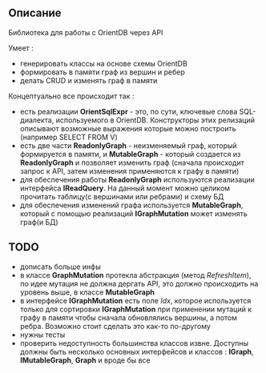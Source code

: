 ﻿## Описание

Библиотека для работы с OrientDB через API

Умеет :

- генерировать классы на основе схемы OrientDB
- формировать в памяти граф из вершин и ребер 
- делать CRUD и изменять граф в памяти

Концептуально все происходит так :

- есть реализации **OrientSqlExpr** - это, по сути, ключевые слова SQL-диалекта, используемого в OrientDB.
Конструкторы этих релизаций описывают возможные выражения которые можно построить (например SELECT FROM V)
- есть две части **ReadonlyGraph** - неизменяемый граф, который формируется в памяти, 
и **MutableGraph** - который создается из **ReadonlyGraph** и позволяет изменить граф (сначала происходит запрос к API, затем изменения применяются к графу в памяти)
- для обеспечения работы **ReadonlyGraph** используются реализации интерфейса **IReadQuery**. 
На данный момент можно целиком прочитать таблицу(с вершинами или ребрами) и схему БД
- для обеспечения изменений графа используется **MutableGraph**, который с помощью реализаций **IGraphMutation** 
может изменять граф(и БД)

## TODO

- дописать больше инфы
- в классе **GraphMutation** протекла абстракция (метод *RefreshItem*), по идее мутация не должна дергать API, 
это должно происходить на уровень выше, в классе **MutableGraph**
- в интерфейсе **IGraphMutation** есть поле *Idx*, которое используется только для сортировки **IGraphMutation** 
при применении мутаций к графу в памяти чтобы сначала обновлялись вершины, а потом ребра. Возможно стоит сделать это как-то по-другому
- нужны тесты
- проверить недоступность большинства классов извне. 
Доступны должны быть несколько основных интерфейсов и классов : **IGraph**, **IMutableGraph**, **Graph** и вроде бы все